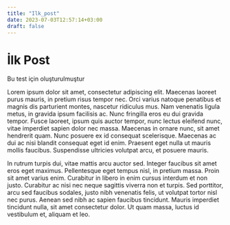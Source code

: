 ```yaml
---
title: "Ilk_post"
date: 2023-07-03T12:57:14+03:00
draft: false
---
```


# İlk Post
Bu test için oluşturulmuştur

Lorem ipsum dolor sit amet, consectetur adipiscing elit. Maecenas laoreet purus mauris, in pretium risus tempor nec. Orci varius natoque penatibus et magnis dis parturient montes, nascetur ridiculus mus. Nam venenatis ligula metus, in gravida ipsum facilisis ac. Nunc fringilla eros eu dui gravida tempor. Fusce laoreet, ipsum quis auctor tempor, nunc lectus eleifend nunc, vitae imperdiet sapien dolor nec massa. Maecenas in ornare nunc, sit amet hendrerit quam. Nunc posuere ex id consequat scelerisque. Maecenas ac dui ac nisi blandit consequat eget id enim. Praesent eget nulla ut mauris mollis faucibus. Suspendisse ultricies volutpat arcu, et posuere mauris.

In rutrum turpis dui, vitae mattis arcu auctor sed. Integer faucibus sit amet eros eget maximus. Pellentesque eget tempus nisl, in pretium massa. Proin sit amet varius enim. Curabitur in libero in enim cursus interdum et non justo. Curabitur ac nisi nec neque sagittis viverra non et turpis. Sed porttitor, arcu sed faucibus sodales, justo nibh venenatis felis, ut volutpat tortor nisl nec purus. Aenean sed nibh ac sapien faucibus tincidunt. Mauris imperdiet tincidunt nulla, sit amet consectetur dolor. Ut quam massa, luctus id vestibulum et, aliquam et leo.
